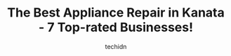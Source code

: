 ---
layout: ampstory
image: https://i0.wp.com/www.auto.or.id/wp-content/uploads/2023/06/mr-fixall-0-kanata-1686326141.jpeg?resize=640,853
author: techidn
featured: false
description: Kanata, Ontario, Canada is a haven for Appliance Repair enthusiasts, boasting an impressive array of 7 top-notch establishments. Whether youre a seasoned connoisseur or simply curious to ex
title: The Best Appliance Repair in Kanata - 7 Top-rated Businesses!
cover:
   title: The Best Appliance Repair in Kanata - 7 Top-rated Businesses!
   subtitle: AUTO.OR.ID
   background: https://www.auto.or.id/wp-content/uploads/2023/06/mr-fixall-0-kanata-1686326141.jpeg

pages: 
 - layout: thirds
   top: <h1>#1 AllAppliance Tech</h1>
   bottom: "<p>I have a broken fridge, it has a broken compressor. Viktor has fixed it, replaced the compressor and recharged the sealed system.Now my fridge works like new. I would hig</p>"
   background: https://www.auto.or.id/wp-content/uploads/2023/06/mr-fixall-1-kanata-1686326142.jpeg
   backgroundblur: true
 - layout: thirds
   top: <h1>#2 Napoleon Appliances</h1>
   bottom: "<p>76 Caspian Row, Ottawa, ON K2V 0R6, Canada</p>"
   background: https://www.auto.or.id/wp-content/uploads/2023/06/mr-fixall-2-kanata-1686326143.jpeg
   cta:
      link: https://www.auto.or.id/the-best-appliance-repair-in-kanata-7-top-rated-businesses/
      text: The Best Appliance Repair in Kanata - 7 Top-rated Businesses!
 - layout: thirds
   top: <h1>#3 Out of this World Plumbing-Ottawa</h1>
   bottom: "<p>308 Legget Dr Suite 206, Kanata, ON K2K 1Y6, Canada</p>"
   background: https://images.unsplash.com/photo-1602343858784-d837e63a79c1?ixlib=rb-4.0.3&ixid=MnwxMjA3fDB8MHxwaG90by1wYWdlfHx8fGVufDB8fHx8&auto=format&fit=crop&w=640&h=853&q=80
   cta:
      link: https://www.auto.or.id/the-best-appliance-repair-in-kanata-7-top-rated-businesses/
      text: The Best Appliance Repair in Kanata - 7 Top-rated Businesses!
 - layout: thirds
   top: <h1>#4 ServicePlus Heating and Cooling</h1>
   bottom: "<p>110 Didsbury Rd Unit M033, Kanata, ON K2T 0C2, Canada</p>"
   background: https://images.unsplash.com/photo-1493238792000-8113da705763?ixlib=rb-4.0.3&ixid=MnwxMjA3fDB8MHxwaG90by1wYWdlfHx8fGVufDB8fHx8&auto=format&fit=crop&w=640&h=853&q=80
   cta:
      link: https://www.auto.or.id/the-best-appliance-repair-in-kanata-7-top-rated-businesses/
      text: The Best Appliance Repair in Kanata - 7 Top-rated Businesses!
 - layout: thirds
   top: <h1>#5 King Appliance Repair</h1>
   bottom: "<p>247 Saddlesmith Cir, Kanata, ON K2M 2Z1, Canada</p>"
   background: https://images.unsplash.com/photo-1639927671345-157606d5ac2e?ixlib=rb-4.0.3&ixid=MnwxMjA3fDB8MHxwaG90by1wYWdlfHx8fGVufDB8fHx8&auto=format&fit=crop&w=640&h=853&q=80
   cta:
      link: https://www.auto.or.id/the-best-appliance-repair-in-kanata-7-top-rated-businesses/
      text: The Best Appliance Repair in Kanata - 7 Top-rated Businesses!
 - layout: thirds
   top: <h1>#6 Kanata Vacuum & Sewing Centre</h1>
   bottom: "<p>471 Hazeldean Rd, Kanata, ON K2L 4B8, Canada</p>"
   background: https://images.unsplash.com/photo-1610972221114-c48c6bb5d2eb?ixlib=rb-4.0.3&ixid=MnwxMjA3fDB8MHxwaG90by1wYWdlfHx8fGVufDB8fHx8&auto=format&fit=crop&w=640&h=853&q=80
   cta:
      link: https://www.auto.or.id/the-best-appliance-repair-in-kanata-7-top-rated-businesses/
      text: The Best Appliance Repair in Kanata - 7 Top-rated Businesses!
 - layout: thirds
   top: <h1>#7 Mike Cloutiers Reliable Appliance Repair</h1>
   bottom: "<p>278 Celtic Ridge Crescent, Kanata, ON K2W 0B8, Canada</p>"
   background: https://images.unsplash.com/photo-1618863099278-75222d755814?ixlib=rb-4.0.3&ixid=MnwxMjA3fDB8MHxwaG90by1wYWdlfHx8fGVufDB8fHx8&auto=format&fit=crop&w=640&h=853&q=80
   cta:
      link: https://www.auto.or.id/the-best-appliance-repair-in-kanata-7-top-rated-businesses/
      text: The Best Appliance Repair in Kanata - 7 Top-rated Businesses!
 - layout: thirds
   middle: Continue reading...
   background: https://images.unsplash.com/photo-1612593968469-d44a2e6ab5d2?ixlib=rb-4.0.3&ixid=MnwxMjA3fDB8MHxwaG90by1wYWdlfHx8fGVufDB8fHx8&auto=format&fit=crop&w=640&h=853&q=80
   cta:
      link: https://www.auto.or.id/the-best-appliance-repair-in-kanata-7-top-rated-businesses/
      text: The Best Appliance Repair in Kanata - 7 Top-rated Businesses!

---
